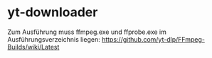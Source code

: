 # yt-downloader

Zum Ausführung muss ffmpeg.exe und ffprobe.exe im Ausführungsverzeichnis liegen:
https://github.com/yt-dlp/FFmpeg-Builds/wiki/Latest
